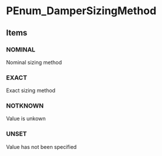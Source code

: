 # PEnum_DamperSizingMethod

## Items

### NOMINAL
Nominal sizing method

### EXACT
Exact sizing method

### NOTKNOWN
Value is unkown

### UNSET
Value has not been specified
